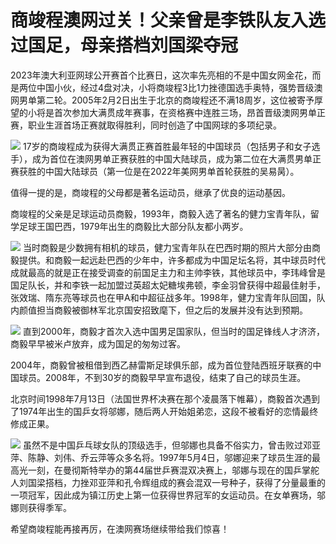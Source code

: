 # 商竣程澳网过关！父亲曾是李铁队友入选过国足，母亲搭档刘国梁夺冠

2023年澳大利亚网球公开赛首个比赛日，这次率先亮相的不是中国女网金花，而是两位中国小伙，经过4盘对决，小将商竣程3比1力挫德国选手奥特，强势晋级澳网男单第二轮。2005年2月2日出生于北京的商竣程还不满18周岁，这位被寄予厚望的小将是首次参加大满贯成年赛事，在资格赛中连胜三场，昂首晋级澳网男单正赛，职业生涯首场正赛就取得胜利，同时创造了中国网球的多项纪录。

![](https://inews.gtimg.com/news_bt/Ou4LiStoSOQW6B9XI2hvoyTDTBD2lEiaxZY52VMBG4qysAA/1000)
17岁的商竣程成为获得大满贯正赛首胜最年轻的中国球员（包括男子和女子选手），成为首位在澳网男单正赛获胜的中国大陆球员，成为第二位在大满贯男单正赛获胜的中国大陆球员（第一位是在2022年美网男单首轮获胜的吴易昺）。

值得一提的是，商竣程的父母都是著名运动员，继承了优良的运动基因。

商竣程的父亲是足球运动员商毅，1993年，商毅入选了著名的健力宝青年队，留学足球王国巴西，1979年出生的商毅比大部分队友都小两岁。

![](https://inews.gtimg.com/news_bt/O4NfECFW-FtffGU-w6FPU6yBW2gqgW21Ui4d59YGJoQz0AA/1000)
当时商毅是少数拥有相机的球员，健力宝青年队在巴西时期的照片大部分由商毅提供。和商毅一起远赴巴西的少年中，许多都成为中国足坛名将，其中球员时代成就最高的就是正在接受调查的前国足主力和主帅李铁，其他球员中，李玮峰曾是国足队长，并和李铁一起加盟过英超太妃糖埃弗顿，李金羽曾获得中超最佳射手，张效瑞、隋东亮等球员也在甲A和中超征战多年。1998年，健力宝青年队回国，队内颜值担当商毅被御林军北京国安招致麾下，但之后的发展并没有达到预期。

![](https://inews.gtimg.com/news_bt/OVVSd3whxgzAb357SpYv1a-d83VnwmIecqLjpAkGCzumkAA/1000)
直到2000年，商毅才首次入选中国男足国家队，但当时的国足锋线人才济济，商毅早早被米卢放弃，成为国足的匆匆过客。

2004年，商毅曾被租借到西乙赫雷斯足球俱乐部，成为首位登陆西班牙联赛的中国球员。2008年，不到30岁的商毅早早宣布退役，结束了自己的球员生涯。

北京时间1998年7月13日（法国世界杯决赛在那个凌晨落下帷幕），商毅首次遇到了1974年出生的国乒女将邬娜，随后两人开始姐弟恋，这段不被看好的恋情最终修成正果。

![](https://inews.gtimg.com/news_bt/O1hu-1ENq4LR9W1q9sOCLF7VYElMeU67py0kt6ndD3wn4AA/1000)
虽然不是中国乒乓球女队的顶级选手，但邬娜也具备不俗实力，曾击败过邓亚萍、陈静、刘伟、乔云萍等众多名将。1997年5月4日，邬娜迎来了球员生涯的最高光一刻，在曼彻斯特举办的第44届世乒赛混双决赛上，邬娜与现在的国乒掌舵人刘国梁搭档，力挫邓亚萍和孔令辉组成的赛会混双一号种子，获得了分量最重的一项冠军，因此成为镇江历史上第一位获得世界冠军的女运动员。在女单赛场，邬娜则获得季军。

希望商竣程能再接再厉，在澳网赛场继续带给我们惊喜！

